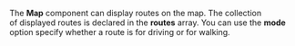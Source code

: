 The **Map** component can display routes on&nbsp;the map. The collection of&nbsp;displayed routes is&nbsp;declared in&nbsp;the **routes** array. You can use the **mode** option specify whether a&nbsp;route is&nbsp;for driving or&nbsp;for walking.